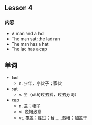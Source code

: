 ## Lesson 4

### 内容

* A man and a lad
* The man sat; the lad ran
* The man has a hat
* The lad has a cap

## 单词

* lad
  * n. 少年，小伙子；家伙
* sat
  * v. 坐（sit的过去式，过去分词）
* cap
  * n. 盖；帽子
  * vi. 脱帽致意
  * vt. 覆盖；胜过；给……戴帽；加盖于



